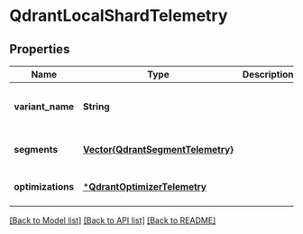 # QdrantLocalShardTelemetry


## Properties
Name | Type | Description | Notes
------------ | ------------- | ------------- | -------------
**variant_name** | **String** |  | [optional] [default to nothing]
**segments** | [**Vector{QdrantSegmentTelemetry}**](QdrantSegmentTelemetry.md) |  | [default to nothing]
**optimizations** | [***QdrantOptimizerTelemetry**](QdrantOptimizerTelemetry.md) |  | [default to nothing]


[[Back to Model list]](../README.md#models) [[Back to API list]](../README.md#api-endpoints) [[Back to README]](../README.md)


